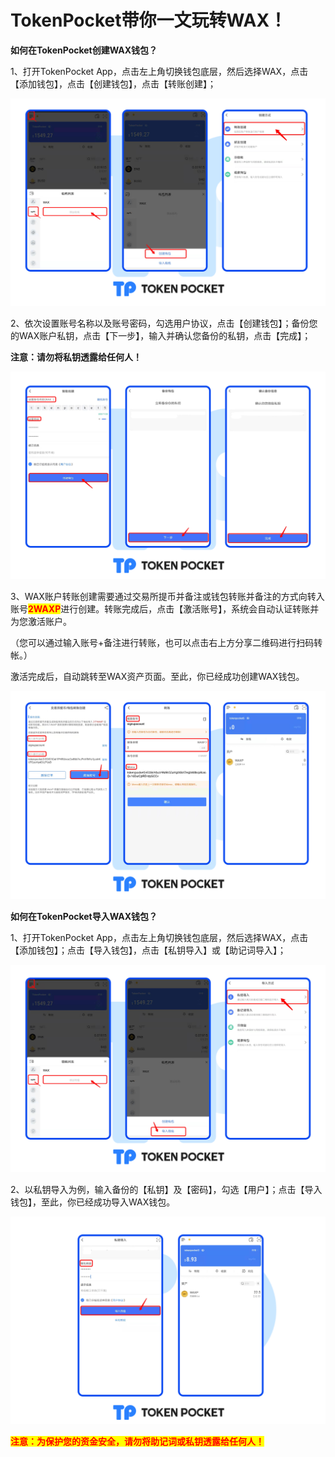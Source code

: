 # TokenPocket带你一文玩转WAX！

**如何在TokenPocket创建WAX钱包？**

1、打开TokenPocket App，点击左上角切换钱包底层，然后选择WAX，点击【添加钱包】，点击【创建钱包】，点击【转账创建】；

![](<../.gitbook/assets/wax1 zh new.png>)

2、依次设置账号名称以及账号密码，勾选用户协议，点击【创建钱包】；备份您的WAX账户私钥，点击【下一步】，输入并确认您备份的私钥，点击【完成】；

**注意：请勿将私钥透露给任何人！**

![](<../.gitbook/assets/wax2 zh new.png>)

3、WAX账户转账创建需要通过交易所提币并备注或钱包转账并备注的方式向转入账号<mark style="color:red;">**2WAXP**</mark>进行创建。转账完成后，点击【激活账号】，系统会自动认证转账并为您激活账户。

（您可以通过输入账号+备注进行转账，也可以点击右上方分享二维码进行扫码转帐。）

激活完成后，自动跳转至WAX资产页面。至此，你已经成功创建WAX钱包。

![](<../.gitbook/assets/waxp 3 zh.png>)

**如何在TokenPocket导入WAX钱包？**

1、打开TokenPocket App，点击左上角切换钱包底层，然后选择WAX，点击【添加钱包】；点击【导入钱包】，点击【私钥导入】或【助记词导入】；

![](<../.gitbook/assets/wax4 zh new.png>)

2、以私钥导入为例，输入备份的【私钥】及【密码】，勾选【用户】；点击【导入钱包】，至此，你已经成功导入WAX钱包。

![](<../.gitbook/assets/waxp5 zh.png>)

<mark style="color:red;">**注意：为保护您的资金安全，请勿将助记词或私钥透露给任何人！**</mark>
